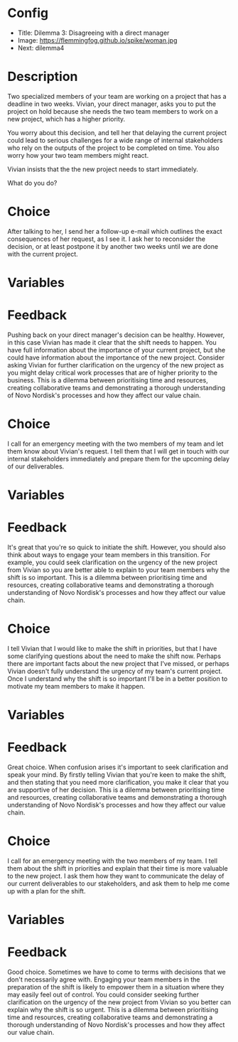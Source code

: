 # Config
 - Title: Dilemma 3: Disagreeing with a direct manager
 - Image: https://flemmingfog.github.io/spike/woman.jpg
 - Next: dilemma4
 
# Description
Two specialized members of your team are working on a project that has a deadline in two weeks. Vivian, your direct manager, asks you to put the project on hold because she needs the two team members to work on a new project, which has a higher priority.  

You worry about this decision, and tell her that delaying the current project could lead to serious challenges for a wide range of internal stakeholders who rely on the outputs of the project to be completed on time. You also worry how your two team members might react.

Vivian insists that the the new project needs to start immediately.

What do you do?

# Choice
After talking to her, I send her a follow-up e-mail which outlines the exact consequences of her request, as I see it. I ask her to reconsider the decision, or at least postpone it by another two weeks until we are done with the current project. 

# Variables

 

# Feedback
Pushing back on your direct manager's decision can be healthy. However, in this case Vivian has made it clear that the shift needs to happen. You have full information about the importance of your current project, but she could have information about the importance of the new project. 
Consider asking Vivian for further clarification on the urgency of the new project as you might delay critical work processes that are of higher priority to the business. 
This is a dilemma between prioritising time and resources, creating collaborative teams and demonstrating a thorough understanding of Novo Nordisk's processes and how they affect our value chain. 




# Choice
I call for an emergency meeting with the two members of my team and let them know about Vivian's request. I tell them that I will get in touch with our internal stakeholders immediately and prepare them for the upcoming delay of our deliverables.

# Variables



# Feedback
It's great that you're so quick to initiate the shift. However, you should also think about ways to engage your team members in this transition. For example, you could seek clarification on the urgency of the new project from Vivian so you are better able to explain to your team members why the shift is so important. This is a dilemma between prioritising time and resources, creating collaborative teams and demonstrating a thorough understanding of Novo Nordisk's processes and how they affect our value chain. 






# Choice
 I tell Vivian that I would like to make the shift in priorities, but that I have some clarifying questions about the need to make the shift now. Perhaps there are important facts about the new project that I've missed, or perhaps Vivian doesn't fully understand the urgency of my team's current project. Once I understand why the shift is so important I'll be in a better position to motivate my team members to make it happen.

# Variables



# Feedback
Great choice. When confusion arises it's important to seek clarification and speak your mind. By firstly telling Vivian that you're keen to make the shift, and then stating that you need more clarification, you make it clear that you are supportive of her decision. This is a dilemma between prioritising time and resources, creating collaborative teams and demonstrating a thorough understanding of Novo Nordisk's processes and how they affect our value chain. 



# Choice
I call for an emergency meeting with the two members of my team. I tell them about the shift in priorities and explain that their time is more valuable to the new project. I ask them how they want to communicate the delay of our current deliverables to our stakeholders, and ask them to help me come up with a plan for the shift.

# Variables


# Feedback
Good choice. Sometimes we have to come to terms with decisions that we don't necessarily agree with. Engaging your team members in the preparation of the shift is likely to empower them in a situation where they may easily feel out of control. You could consider seeking further clarification on the urgency of the new project from Vivian so you better can explain why the shift is so urgent. This is a dilemma between prioritising time and resources, creating collaborative teams and demonstrating a thorough understanding of Novo Nordisk's processes and how they affect our value chain. 


